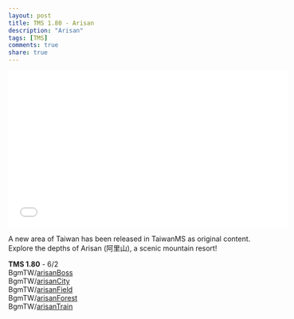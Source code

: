 ```yaml
---
layout: post
title: TMS 1.80 - Arisan
description: "Arisan"
tags: [TMS]
comments: true
share: true
---
```


<iframe width="560" height="315" src="//www.youtube.com/embed/videoseries?list=PLARr36qkoiWa3fpyfMPUkmWFxeDZiav-9" frameborder="0" allowfullscreen></iframe>

A new area of Taiwan has been released in TaiwanMS as original content.  
Explore the depths of Arisan (阿里山), a scenic mountain resort!  

<b>TMS 1.80</b> - 6/2  
BgmTW/<a href="http://youtu.be/vyn-pYh7OeM">arisanBoss</a>  
BgmTW/<a href="http://youtu.be/EppjtsvLkJs">arisanCity</a>  
BgmTW/<a href="http://youtu.be/pVMWdCykTro">arisanField</a>  
BgmTW/<a href="http://youtu.be/UhtL8QLEIyM">arisanForest</a>  
BgmTW/<a href="http://youtu.be/DHCiyODEdUs">arisanTrain</a>
